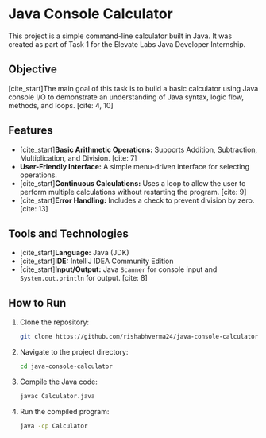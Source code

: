 # Java Console Calculator

This project is a simple command-line calculator built in Java. It was created as part of Task 1 for the Elevate Labs Java Developer Internship.

## Objective

[cite_start]The main goal of this task is to build a basic calculator using Java console I/O to demonstrate an understanding of Java syntax, logic flow, methods, and loops. [cite: 4, 10]

## Features

* [cite_start]**Basic Arithmetic Operations:** Supports Addition, Subtraction, Multiplication, and Division. [cite: 7]
* **User-Friendly Interface:** A simple menu-driven interface for selecting operations.
* [cite_start]**Continuous Calculations:** Uses a loop to allow the user to perform multiple calculations without restarting the program. [cite: 9]
* [cite_start]**Error Handling:** Includes a check to prevent division by zero. [cite: 13]

## Tools and Technologies

* [cite_start]**Language:** Java (JDK) 
* [cite_start]**IDE:** IntelliJ IDEA Community Edition 
* [cite_start]**Input/Output:** Java `Scanner` for console input and `System.out.println` for output. [cite: 8]

## How to Run

1.  Clone the repository:
    ```bash
    git clone https://github.com/rishabhverma24/java-console-calculator.git
    ```
2.  Navigate to the project directory:
    ```bash
    cd java-console-calculator
    ```
3.  Compile the Java code:
    ```bash
    javac Calculator.java
    ```
4.  Run the compiled program:
    ```bash
    java -cp Calculator
    ```
